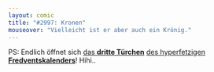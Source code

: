 ```yaml
---
layout: comic
title: "#2997: Kronen"
mouseover: "Vielleicht ist er aber auch ein Krönig."
---
```


PS:
Endlich öffnet sich <a href="http://www.fonflatter.de/2013/12/03/das-3-tuerchen" title="Das 3. Türchen">das <strong>dritte Türchen</strong></a> <a href="http://www.fonflatter.de/der-fetzige-fredventskalender-2013" title="Der hyperfetzige Fredventskalender 2013">des hyperfetzigen <strong>Fredventskalenders</strong></a>!
Hihi..
